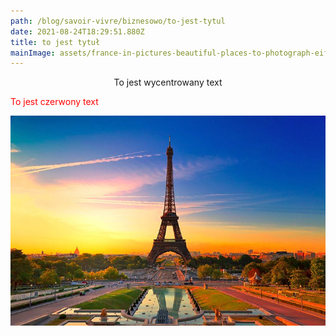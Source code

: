 ```yaml
---
path: /blog/savoir-vivre/biznesowo/to-jest-tytul
date: 2021-08-24T18:29:51.880Z
title: to jest tytuł
mainImage: assets/france-in-pictures-beautiful-places-to-photograph-eiffel-tower.jpg
---
```

<p style='text-align:center'>To jest wycentrowany text</p>

<p style='color:red'>To jest czerwony text</p>

![aifla](assets/france-in-pictures-beautiful-places-to-photograph-eiffel-tower.jpg "tower")